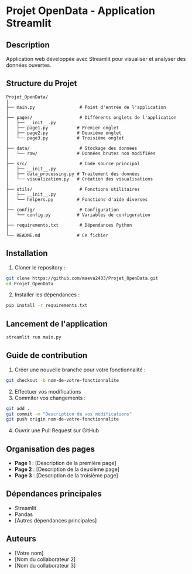 # Projet OpenData - Application Streamlit

## Description
Application web développée avec Streamlit pour visualiser et analyser des données ouvertes.

## Structure du Projet

```
Projet_OpenData/
│
├── main.py                 # Point d'entrée de l'application
│
├── pages/                  # Différents onglets de l'application
│   ├── __init__.py
│   ├── page1.py           # Premier onglet
│   ├── page2.py           # Deuxième onglet
│   └── page3.py           # Troisième onglet
│
├── data/                   # Stockage des données
│   └── raw/               # Données brutes non modifiées
│
├── src/                    # Code source principal
│   ├── __init__.py
│   ├── data_processing.py # Traitement des données
│   └── visualization.py   # Création des visualisations
│
├── utils/                  # Fonctions utilitaires
│   ├── __init__.py
│   └── helpers.py         # Fonctions d'aide diverses
│
├── config/                 # Configuration
│   └── config.py          # Variables de configuration
│
├── requirements.txt        # Dépendances Python
│
└── README.md              # Ce fichier
```

## Installation

1. Cloner le repository :
```bash
git clone https://github.com/maeva2403/Projet_OpenData.git
cd Projet_OpenData
```

2. Installer les dépendances :
```bash
pip install -r requirements.txt
```

## Lancement de l'application

```bash
streamlit run main.py
```

## Guide de contribution

1. Créer une nouvelle branche pour votre fonctionnalité :
```bash
git checkout -b nom-de-votre-fonctionnalite
```

2. Effectuer vos modifications
3. Commiter vos changements :
```bash
git add .
git commit -m "Description de vos modifications"
git push origin nom-de-votre-fonctionnalite
```

4. Ouvrir une Pull Request sur GitHub

## Organisation des pages

- **Page 1** : [Description de la première page]
- **Page 2** : [Description de la deuxième page]
- **Page 3** : [Description de la troisième page]

## Dépendances principales

- Streamlit
- Pandas
- [Autres dépendances principales]

## Auteurs

- [Votre nom]
- [Nom du collaborateur 2]
- [Nom du collaborateur 3]